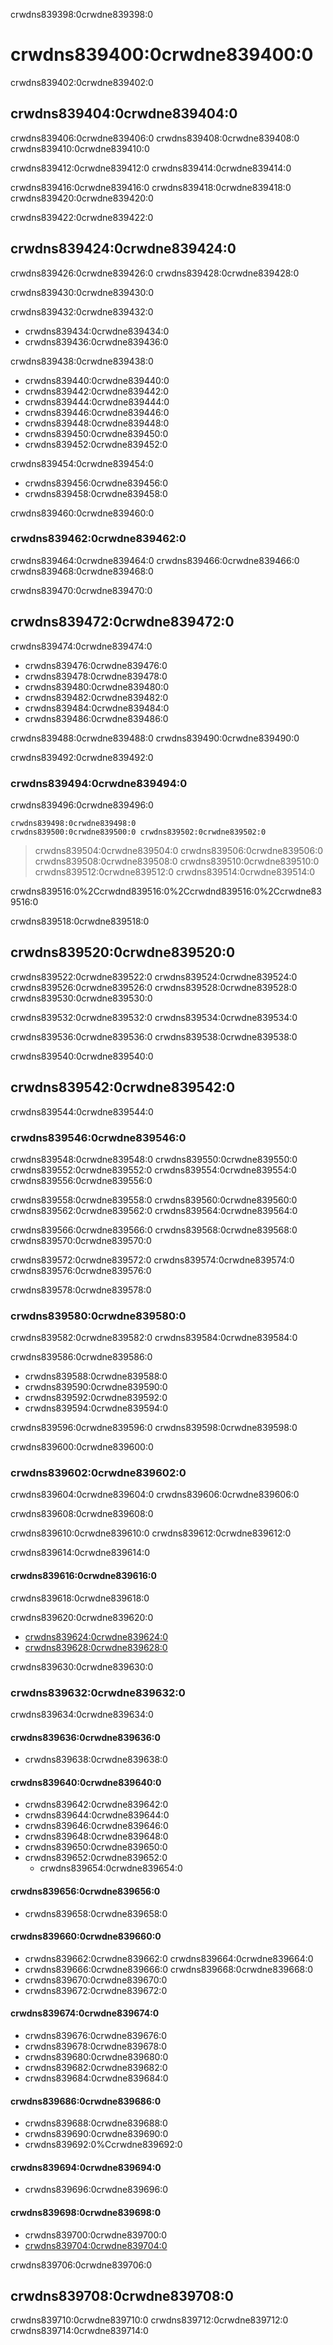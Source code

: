 crwdns839398:0crwdne839398:0
# crwdns839400:0crwdne839400:0

crwdns839402:0crwdne839402:0
## crwdns839404:0crwdne839404:0

crwdns839406:0crwdne839406:0 crwdns839408:0crwdne839408:0 crwdns839410:0crwdne839410:0

crwdns839412:0crwdne839412:0 crwdns839414:0crwdne839414:0

crwdns839416:0crwdne839416:0 crwdns839418:0crwdne839418:0 crwdns839420:0crwdne839420:0

crwdns839422:0crwdne839422:0
## crwdns839424:0crwdne839424:0

crwdns839426:0crwdne839426:0 crwdns839428:0crwdne839428:0

crwdns839430:0crwdne839430:0

crwdns839432:0crwdne839432:0
* crwdns839434:0crwdne839434:0
* crwdns839436:0crwdne839436:0

crwdns839438:0crwdne839438:0
* crwdns839440:0crwdne839440:0
* crwdns839442:0crwdne839442:0
* crwdns839444:0crwdne839444:0
* crwdns839446:0crwdne839446:0
* crwdns839448:0crwdne839448:0
* crwdns839450:0crwdne839450:0
* crwdns839452:0crwdne839452:0

crwdns839454:0crwdne839454:0
* crwdns839456:0crwdne839456:0
* crwdns839458:0crwdne839458:0

crwdns839460:0crwdne839460:0
### crwdns839462:0crwdne839462:0

crwdns839464:0crwdne839464:0 crwdns839466:0crwdne839466:0 crwdns839468:0crwdne839468:0

crwdns839470:0crwdne839470:0
## crwdns839472:0crwdne839472:0

crwdns839474:0crwdne839474:0

* crwdns839476:0crwdne839476:0
* crwdns839478:0crwdne839478:0
* crwdns839480:0crwdne839480:0
* crwdns839482:0crwdne839482:0
* crwdns839484:0crwdne839484:0
* crwdns839486:0crwdne839486:0

crwdns839488:0crwdne839488:0 crwdns839490:0crwdne839490:0

crwdns839492:0crwdne839492:0
### crwdns839494:0crwdne839494:0

crwdns839496:0crwdne839496:0

```{figure} ../../figures/scientific-union-badge.jpg
crwdns839498:0crwdne839498:0
crwdns839500:0crwdne839500:0 crwdns839502:0crwdne839502:0
```
> crwdns839504:0crwdne839504:0 crwdns839506:0crwdne839506:0 crwdns839508:0crwdne839508:0 crwdns839510:0crwdne839510:0 crwdns839512:0crwdne839512:0 crwdns839514:0crwdne839514:0

crwdns839516:0%2Ccrwdnd839516:0%2Ccrwdnd839516:0%2Ccrwdne839516:0

crwdns839518:0crwdne839518:0
## crwdns839520:0crwdne839520:0

crwdns839522:0crwdne839522:0 crwdns839524:0crwdne839524:0 crwdns839526:0crwdne839526:0 crwdns839528:0crwdne839528:0 crwdns839530:0crwdne839530:0

crwdns839532:0crwdne839532:0 crwdns839534:0crwdne839534:0

crwdns839536:0crwdne839536:0 crwdns839538:0crwdne839538:0

crwdns839540:0crwdne839540:0
## crwdns839542:0crwdne839542:0

crwdns839544:0crwdne839544:0

### crwdns839546:0crwdne839546:0

crwdns839548:0crwdne839548:0 crwdns839550:0crwdne839550:0 crwdns839552:0crwdne839552:0 crwdns839554:0crwdne839554:0 crwdns839556:0crwdne839556:0

crwdns839558:0crwdne839558:0 crwdns839560:0crwdne839560:0 crwdns839562:0crwdne839562:0 crwdns839564:0crwdne839564:0

crwdns839566:0crwdne839566:0 crwdns839568:0crwdne839568:0 crwdns839570:0crwdne839570:0

crwdns839572:0crwdne839572:0 crwdns839574:0crwdne839574:0 crwdns839576:0crwdne839576:0

crwdns839578:0crwdne839578:0
### crwdns839580:0crwdne839580:0

crwdns839582:0crwdne839582:0 crwdns839584:0crwdne839584:0

crwdns839586:0crwdne839586:0
* crwdns839588:0crwdne839588:0
* crwdns839590:0crwdne839590:0
* crwdns839592:0crwdne839592:0
* crwdns839594:0crwdne839594:0

crwdns839596:0crwdne839596:0 crwdns839598:0crwdne839598:0

crwdns839600:0crwdne839600:0
### crwdns839602:0crwdne839602:0

crwdns839604:0crwdne839604:0 crwdns839606:0crwdne839606:0

crwdns839608:0crwdne839608:0

crwdns839610:0crwdne839610:0 crwdns839612:0crwdne839612:0

crwdns839614:0crwdne839614:0
#### crwdns839616:0crwdne839616:0
crwdns839618:0crwdne839618:0

crwdns839620:0crwdne839620:0

* [crwdns839624:0crwdne839624:0](crwdns839622:0crwdne839622:0)
* [crwdns839628:0crwdne839628:0](crwdns839626:0crwdne839626:0)

crwdns839630:0crwdne839630:0
### crwdns839632:0crwdne839632:0

crwdns839634:0crwdne839634:0

#### crwdns839636:0crwdne839636:0
* crwdns839638:0crwdne839638:0

#### crwdns839640:0crwdne839640:0
* crwdns839642:0crwdne839642:0
* crwdns839644:0crwdne839644:0
* crwdns839646:0crwdne839646:0
* crwdns839648:0crwdne839648:0
* crwdns839650:0crwdne839650:0
* crwdns839652:0crwdne839652:0
    * crwdns839654:0crwdne839654:0

#### crwdns839656:0crwdne839656:0
* crwdns839658:0crwdne839658:0

#### crwdns839660:0crwdne839660:0
* crwdns839662:0crwdne839662:0 crwdns839664:0crwdne839664:0
* crwdns839666:0crwdne839666:0 crwdns839668:0crwdne839668:0
* crwdns839670:0crwdne839670:0
* crwdns839672:0crwdne839672:0

#### crwdns839674:0crwdne839674:0
* crwdns839676:0crwdne839676:0
* crwdns839678:0crwdne839678:0
* crwdns839680:0crwdne839680:0
* crwdns839682:0crwdne839682:0
* crwdns839684:0crwdne839684:0

#### crwdns839686:0crwdne839686:0
* crwdns839688:0crwdne839688:0
* crwdns839690:0crwdne839690:0
* crwdns839692:0%Ccrwdne839692:0


#### crwdns839694:0crwdne839694:0
* crwdns839696:0crwdne839696:0

#### crwdns839698:0crwdne839698:0
* crwdns839700:0crwdne839700:0
* [crwdns839704:0crwdne839704:0](crwdns839702:0crwdne839702:0)

crwdns839706:0crwdne839706:0
## crwdns839708:0crwdne839708:0

crwdns839710:0crwdne839710:0 crwdns839712:0crwdne839712:0 crwdns839714:0crwdne839714:0
